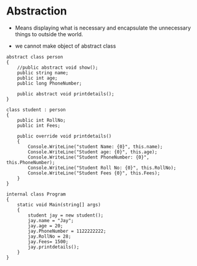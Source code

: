 # Abstraction

- Means displaying what is necessary and encapsulate the unnecessary things to outside the world.

- we cannot make object of abstract class

```
abstract class person
{
    //public abstract void show();
    public string name;
    public int age;
    public long PhoneNumber;

    public abstract void printdetails();
}

class student : person 
{
    public int RollNo;
    public int Fees;

    public override void printdetails()
    {
        Console.WriteLine("student Name: {0}", this.name);
        Console.WriteLine("Student age: {0}", this.age);
        Console.WriteLine("Student PhoneNumber: {0}", this.PhoneNumber);
        Console.WriteLine("Student Roll No: {0}", this.RollNo);
        Console.WriteLine("Student Fees {0}", this.Fees);
    }
}

internal class Program
{
    static void Main(string[] args)
    {
        student jay = new student();
        jay.name = "Jay";
        jay.age = 20;
        jay.PhoneNumber = 1122222222;
        jay.RollNo = 28;
        jay.Fees= 1500;
        jay.printdetails();
    }
}
```